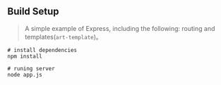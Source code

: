 ## Build Setup
> A simple example of Express, including the following: routing and templates(`art-template`)。
```sheel
# install dependencies
npm install

# runing server
node app.js
```
